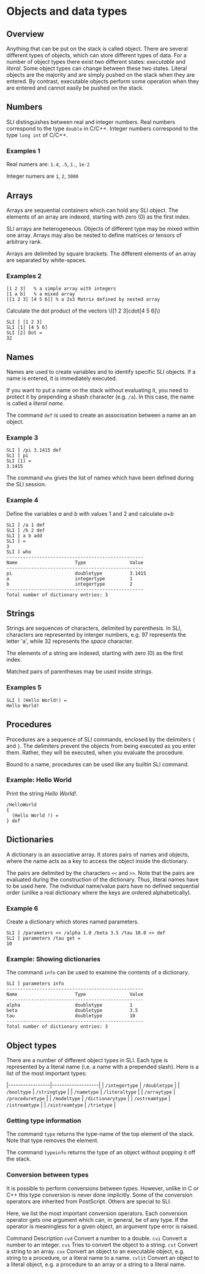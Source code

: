 # Objects and data types

## Overview

Anything that can be put on the stack is called object. There are several
different types of objects, which can store different types of data. For a
number of object types there exist two different states: *executable* and
*literal*. Some object types can change between these two states. Literal
objects are the majority and are simply pushed on the stack when they are
entered. By contrast, executable objects perform some operation when they are
entered and cannot easily be pushed on the stack.

## Numbers

SLI distinguishes between real and integer numbers. Real numbers
correspond to the type `double` in C/C++. Integer numbers
correspond to the type `long int` of C/C++.

### Examples 1

Real numers are: `1.4`, `.5`, `1.`, `1e-2`

Integer numers are `1`, `2`, `3000`

## Arrays

Arrays are sequential containers which can hold any SLI object. The elements of
an array are indexed, starting with zero (0) as the first index.

SLI arrays are heterogeneous. Objects of different type may be mixed within one
array. Arrays may also be nested to define matrices or tensors of arbitrary
rank.

Arrays are delimited by square brackets. The different elements of an array are
separated by white-spaces.

### Examples 2

    [1 2 3]   % a simple array with integers
    [1 a b]   % a mixed array
    [[1 2 3] [4 5 6]] % a 2x3 Matrix defined by nested array

Calculate the dot product of the vectors \\(\[1 2 3\]cdot\[4 5 6\]\\)

    SLI ] [1 2 3]
    SLI [1] [4 5 6]
    SLI [2] Dot =
    32                                                                              

## Names

Names are used to create variables and to identify specific SLI objects.
If a name is entered, it is immediately executed.

If you want to put a name on the stack without evaluating it, you need to
protect it by prepending a shash character (e.g. `/a`). In this case, the name
is called a *literal name*.

The command `def` is used to create an associoation between a name an an object.

### Example 3

    SLI ] /pi 3.1415 def
    SLI ] pi
    SLI [1] =
    3.1415

The command `who` gives the list of names which have been
 defined during the SLI session.

### Example 4

Define the variables *a* and *b* with values 1 and 2 and calculate *a+b*

    SLI ] /a 1 def
    SLI ] /b 2 def
    SLI ] a b add
    SLI ] =
    3
    SLI ] who
    --------------------------------------------------
    Name                     Type                Value
    --------------------------------------------------
    pi                       doubletype          3.1415
    a                        integertype         1
    b                        integertype         2
    --------------------------------------------------
    Total number of dictionary entries: 3

## Strings

Strings are sequences of characters, delimited by parenthesis. In SLI,
characters are represented by interger numbers, e.g. 97 represents the letter
'a', while 32 represents the *space* character.

The elements of a string are indexed, starting with zero (0) as the first index.

Matched pairs of parentheses may be used inside strings.

### Examples 5

    SLI ] (Hello World!) =
    Hello World!                                                                    

## Procedures

Procedures are a sequence of SLI commands, enclosed by the delimiters
`{` and `}`. The delimiters prevent the objects from being executed as you enter
 them. Rather, they will be executed, when you evaluate the procedure.

Bound to a name, procedures can be used like any builtin SLI
 command.

### Example: Hello World

Print the string *Hello World!*.

    /HelloWorld
    {
      (Hello World !) =
    } def

## Dictionaries

A dictionary is an associative array. It stores pairs of names and objects,
where the name acts as a key to access the object inside the dictionary.

The pairs are delimited by the characters `<<` and `>>`. Note that the pairs are
evaluated during the construction of the dictionary. Thus, literal names have to
be used here. The individual name/value pairs have no defined sequential order
(unlike a real dictionary where the keys are ordered alphabetically).

### Example 6

Create a dictionary which stores named parameters.

    SLI ] /parameters << /alpha 1.0 /beta 3.5 /tau 10.0 >> def
    SLI ] parameters /tau get =
    10

### Example: Showing dictionaries

The command `info` can be used to examine the contents of a dictionary.

    SLI ] parameters info
    --------------------------------------------------
    Name                     Type                Value
    --------------------------------------------------
    alpha                    doubletype          1
    beta                     doubletype          3.5
    tau                      doubletype          10
    --------------------------------------------------
    Total number of dictionary entries: 3

## Object types

There are a number of different object types in SLI. Each type is represented by
a literal name (i.e. a name with a prepended slash). Here is a list of the most
important types:

|-----------------|-------------------|
| `/integertype`  | `/doubletype`     |
| `/booltype`     | `/stringtype`     |
| `/nametype`     | `/literaltype`    |
| `/arraytype`    | `/proceduretype`  |
| `/modeltype`    | `/dictionarytype` |
| `/ostreamtype`  | `/istreamtype`    |
| `/xistreamtype` | `/trietype`       |

### Getting type information

The command `type` returns the type-name of the top element of the stack. Note
that type removes the element.

The command `typeinfo` returns the type of an object without popping it off the
stack.

### Conversion between types

It is possible to perform conversions between types. However, unlike in C or C++
this type conversion is never done implicitly. Some of the conversion operators
are inherited from PostScript. Others are special to SLI.

Here, we list the most important conversion operators. Each conversion operator
gets one argument which can, in general, be of any type. If the operator is
meaningless for a given object, an argument type error is raised.

Command
Description
`cvd`
Convert a number to a double.
`cvi`
Convert a number to an integer.
`cvs`
Tries to convert the object to a string.
`cst`
Convert a string to an array.
`cvx`
Convert an object to an executable object, e.g. string to a procedure, or a
literal name to a name.
`cvlit`
Convert an object to a literal object, e.g. a procedure to an array or a string
to a literal name.
